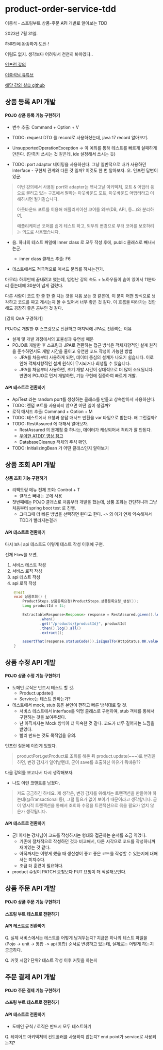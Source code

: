 # product-order-service-tdd

이중석 - 스프링부트 상품-주문 API 개발로 알아보는 TDD

2023년 7월 31일.

~~하루만에 완강하기 도전 !~~

어림도 없지. 생각보다 어려워서 천천히 봐야겠다..

[인프런 강의](https://www.inflearn.com/course/%EC%8A%A4%ED%94%84%EB%A7%81%EB%B6%80%ED%8A%B8-%EC%8B%A4%EC%A0%84-%EC%83%81%ED%92%88%EC%A3%BC%EB%AC%B8-tdd)

[이중석님 유튜브](https://www.youtube.com/@ejoongseok)

[해당 강의 실습 github](https://github.com/ejoongseok/product-order-service)

## 상품 등록 API 개발
#### POJO 상품 등록 기능 구현하기

- 변수 추출: Command + Option + V

- TODO: request DTO 를 record로 사용하셨는데, java 17 record 알아보기.

- UnsupportedOperationException -> 이 예외를 통해 테스트를 빠르게 실패하게 만든다. (단축키 쓰시는 것 같은데, ide 설정해서 쓰시는 듯)

- TODO: port adaptor 네이밍을 사용하신다. 그냥 일반적으로 내가 사용하던 Interface - 구현체 관계와 다른 것 일까? 이것도 한 번 알아보자.
오. 인프런 답변이 있군.

> 이번 강의에서 사용된 port와 adapter는 헥사고날 아키텍처, 포트 & 어댑터 등으로 불리고 있는 구조에서 말하는 아웃바운드 포트, 아웃바운드 어댑터라고 이해하시면 될거같습니다.
>
> 아웃바운드 포트를 이용해 애플리케이션 코어를 외부(DB, API, 등...)와 분리하여,
>
> 애플리케이션 코어를 쉽게 테스트 하고, 외부의 변경으로 부터 코어를 보호하려는 의도로 사용했습니다.

- 음. 하나의 테스트 파일에 Inner class 로 모두 작성 후에, public 클래스로 빼내시는군.

  - inner class 클래스 추출: F6

- 테스트에서도 적극적으로 매서드 분리를 하시는건가.

마무리: 하루만에 끝내려고 했는데, 엄청난 강의 속도 + 노하우들이 숨어 있어서 11분짜리 듣는데에 30분이 넘게 걸렸다.

다른 사람이 코드 한 줄 한 줄 치는 것을 처음 보는 것 같은데, 이 분이 어떤 방식으로 생각하고 코드를 짜고 계시는지 볼 수 있어서 너무 좋은 것 같다. 이 흐름을 따라가는 것만 해도 굉장히 좋은 공부인 것 같다.

[강의 QnA 구경하기]

POJO로 개발한 후 스프링으로 전환하고 마지막에 JPA로 전환하는 이유
- 설계 및 개발 과정에서의 효율성과 유연성 때문
- POJO로 개발한 후 스프링과 JPA로 전환하는 접근 방식은 객체지향적인 설계 원칙을 준수하면서도 개발 시간을 줄이고 유연한 코드 작성이 가능한 방법
  - JPA를 처음부터 사용하게 되면, 데이터 중심의 설계가 나오기 쉽습니다. 이로 인해 객체지향적인 설계 원칙이 무시되거나 희생될 수 있습니다.
  - JPA를 처음부터 사용하면, 초기 개발 시간이 상대적으로 더 많이 소요됩니다. 반면에 POJO로 먼저 개발하면, 기능 구현에 집중하여 빠르게 개발.

#### API 테스트로 전환하기

- ApiTest 라는 random port를 생성하는 클래스를 만들고 상속받아서 사용하신다.
- TODO: 랜덤 포트를 사용하지 않으면 어떤 일이 생길까?
- 로직 매서드 추출: Command + Option + M
- TODO: 테스트에서 요청과 응답 매서드 반환을 var 타입으로 받는다. 왜 그런걸까?
- TODO: RestAssured 에 대해서 알아보자.
  - RestAssured 의 문제점 중 하나는, 데이터가 캐싱되어서 격리가 잘 안된다.
  - [우아한 ATDD' 영상 참고](https://www.youtube.com/watch?v=ITVpmjM4mUE&ab_channel=%EC%9A%B0%EC%95%84%ED%95%9C%ED%85%8C%ED%81%AC)
  - DatabaseCleanup 객체의 주석 확인.
- TODO: InitializingBean 가 어떤 클래스인지 알아보기

## 상품 조회 API 개발
#### 상품 조회 기능 구현하기
- 리팩토링 메뉴 전체 조회: Control + T
  - 클래스 빼내는 곳에 사용
- 첫번째에는 POJO 클래스로 처음부터 개발을 했는데, 상품 조회는 간단하니까 그냥 처음부터 spring boot test 로 진행.
  - 그때그때 더 빠른 방법을 선택하면 된다고 한다. -> 와 이거 언제 익숙해져서 TDD가 빨라지는걸까

#### API 테스트로 전환하기

다시 보니 api 테스트도 이렇게 테스트 작성 이후에 구현.

전체 Flow를 보면,

1. 서비스 테스트 작성
2. 서비스 로직 작성
3. api 테스트 작성
4. api 로직 작성

```java
    @Test
    void 상품조회() {
        ProductSteps.상품등록요청(ProductSteps.상품등록요청_생성());
        Long productId = 1L;

        ExtractableResponse<Response> response = RestAssured.given().log().all()
                .when()
                .get("/products/{productId}", productId)
                .then().log().all()
                .extract();

        assertThat(response.statusCode()).isEqualTo(HttpStatus.OK.value());
    }
```

## 상품 수정 API 개발

#### POJO 상품 수정 기능 구현하기
- 도메인 로직은 반드시 테스트 할 것.
  - Product.update()
  - Service는 테스트 안하는가?
- 테스트에서 mock, stub 등은 본인이 편하고 빠른 방식대로 할 것.
  - 서비스 테스트에서 interface를 익명 클래스로 구현하여, stub 객체를 통해서 구현하는 것을 보여주셨다.
  - 난 아직까지는 Mock 방식이 더 익숙한 것 같다. 코드가 너무 길어지는 느낌을 받았다.
  - 빨리 만드는 것도 목적임을 유의.

인프런 질문에 이런게 있었다.
> productPort.getProduct로 조회를 해온 뒤 product.update(~~~)로 변경을 하면, 변경 감지가 일어날텐데, 굳이 save를 호출하신 이유가 뭐에용??

다음 강의를 보고나서 다시 생각해보자.
- 나도 이런 코맨트를 남겼다.
> 저도 궁금하긴 하네요. 제 생각은, 변경 감지를 위해서는 트랜잭션을 만들어야 하는데(@Transactional 등),  그럴 필요가 없어 보이기 때문이라고 생각합니다. 굳이 명시적 트랜잭션을 통해서 조회와 수정을 트랜잭션으로 묶을 필요가 없지 않은가 생각됩니다.

#### API 테스트로 전환하기
- 굳! 이제는 강사님이 코드를 작성하시는 형태와 접근하는 순서를 조금 익었다.
  - 기존에 절차적으로 작성하던 것과 비교해서, 다른 시각으로 코드를 작성하니까 재미있는 것 같다.
  - 아직까지는 이렇게 했을 때 생산성이 좋고 좋은 코드를 작성할 수 있는지에 대해서는 미지수다.
  - 조금 더 훈련이 필요하다.
- product 수정이 PATCH 요청보다 PUT 요청이 더 적절해보인다.

## 상품 주문 API 개발
#### POJO 상품 주문 기능 구현하기
#### 스프링 부트 테스트로 전환하기
#### API 테스트로 전환하기

Q. 실제 서비스에서는 테스트를 어떻게 남겨두는지? 지금은 하나의 테스트 파일을 (Pojo -> unit -> 통합 -> api 통합) 순서로 변경하고 있는데, 실제로는 어떻게 하는지 궁금하다.

Q. 커밋 시점? 단위? 테스트 작성 이후 커밋을 하는지

## 주문 결제 API 개발
#### POJO 주문 결제 기능 구현하기
#### 스프링 부트 테스트로 전환하기
#### API 테스트로 전환하기

- 도메인 규칙 / 로직은 반드시 모두 테스트하기

Q. 레이어드 아키텍처의 컨트롤러를 사용하지 않는지? end point가 service로 사용되는지?
